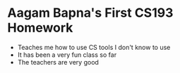 # Aagam Bapna's First CS193 Homework

 - Teaches me how to use CS tools I don't know to use
 - It has been a very fun class so far
 - The teachers are very good
